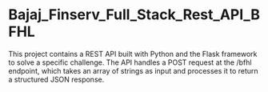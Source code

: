 # Bajaj_Finserv_Full_Stack_Rest_API_BFHL
This project contains a REST API built with Python and the Flask framework to solve a specific challenge. The API handles a POST request at the /bfhl endpoint, which takes an array of strings as input and processes it to return a structured JSON response.
